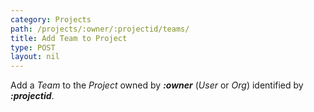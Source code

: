 ```yaml
---
category: Projects
path: /projects/:owner/:projectid/teams/
title: Add Team to Project
type: POST
layout: nil
---
```


Add a _Team_ to the _Project_ owned by ***:owner*** (_User_ or _Org_) identified by ***:projectid***.